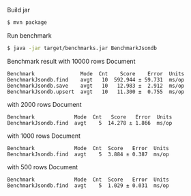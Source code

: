 Build jar

```bash
$ mvn package
```

Run benchmark
```bash
$ java -jar target/benchmarks.jar BenchmarkJsondb
```

Benchmark result
with 10000 rows Document

```
Benchmark               Mode  Cnt    Score    Error  Units
BenchmarkJsondb.find    avgt   10  592.944 ± 59.731  ms/op
BenchmarkJsondb.save    avgt   10   12.983 ±  2.912  ms/op
BenchmarkJsondb.upsert  avgt   10   11.300 ±  0.755  ms/op
```

with 2000 rows Document

```
Benchmark             Mode  Cnt   Score   Error  Units
BenchmarkJsondb.find  avgt    5  14.278 ± 1.866  ms/op
```

with 1000 rows Document

```
Benchmark             Mode  Cnt  Score   Error  Units
BenchmarkJsondb.find  avgt    5  3.884 ± 0.387  ms/op
```

with 500 rows Document
```
Benchmark             Mode  Cnt  Score   Error  Units
BenchmarkJsondb.find  avgt    5  1.029 ± 0.031  ms/op
```
